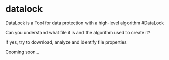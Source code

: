 # datalock
DataLock is a Tool for data protection with a high-level algorithm
#DataLock

Can you understand what file it is and the algorithm used to create it?

If yes, try to download, analyze and identify file properties

Cooming soon...
